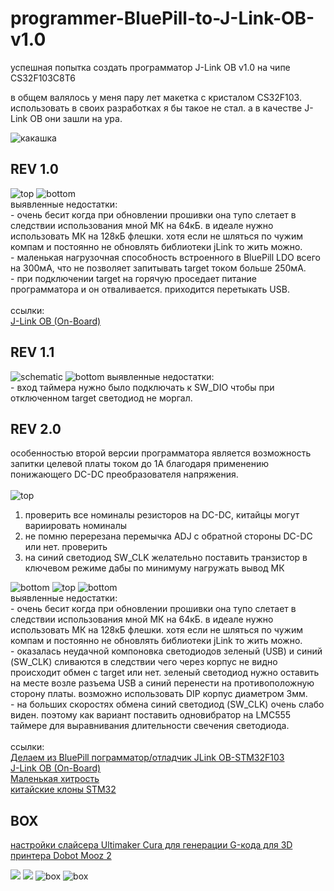 # programmer-BluePill-to-J-Link-OB-v1.0
успешная попытка создать программатор J-Link OB v1.0 на чипе CS32F103C8T6

в общем валялось у меня пару лет макетка с кристалом CS32F103. использовать в своих разработках я бы такое не стал. а в качестве J-Link OB они зашли на ура.

<img src="https://github.com/RusikOk/-BluePill-to-J-Link-OB-v1.0/blob/main/7_photo/rev%202.0/P01215-040605.jpg" alt="какашка"> 

<h2>REV 1.0</h2>

<img src="https://github.com/RusikOk/-BluePill-to-J-Link-OB-v1.0/blob/main/7_photo/rev%201.0/P01128-204354%20comment.jpg" alt="top"> 
<img src="https://github.com/RusikOk/-BluePill-to-J-Link-OB-v1.0/blob/main/7_photo/rev%201.0/P01128-204404%20comment.jpg" alt="bottom"> 
<br>
выявленные недостатки:<br>
- очень бесит когда при обновлении прошивки она тупо слетает в следствии использования мной МК на 64кБ. в идеале нужно использовать МК на 128кБ флешки. хотя если не шляться по чужим компам и постоянно не обновлять библиотеки jLink то жить можно.<br>
- маленькая нагрузочная способность встроенного в BluePill LDO всего на 300мА, что не позволяет запитывать target током больше 250мА.<br>
- при подключении target на горячую проседает питание программатора и он отваливается. приходится перетыкать USB.<br>
<br>
ссылки:<br>
<a href="http://forum.easyelectronics.ru/viewtopic.php?p=649897#p649897">J-Link OB (On-Board)</a><br>

<h2>REV 1.1</h2>

<img src="https://github.com/RusikOk/-BluePill-to-J-Link-OB-v1.0/blob/main/3_schematic/%D0%BC%D0%BE%D1%80%D0%B3%D0%B0%D0%BB%D0%BA%D0%B0.jpg" alt="schematic">
<img src="https://github.com/RusikOk/-BluePill-to-J-Link-OB-v1.0/blob/main/7_photo/rev%201.0/P20428-160107%20moding.jpg" alt="bottom">
выявленные недостатки:<br>
- вход таймера нужно было подключать к SW_DIO чтобы при отключенном target светодиод не моргал.<br>

<h2>REV 2.0</h2>

особенностью второй версии программатора является возможность запитки целевой платы током до 1А благодаря применению понижающего DC-DC преобразователя напряжения.<br>
<br>
<img src="https://github.com/RusikOk/-BluePill-to-J-Link-OB-v1.0/blob/main/7_photo/rev%202.0/P01215-040734%20comment.jpg" alt="top"> 
1) проверить все номиналы резисторов на DC-DC, китайцы могут вариировать номиналы<br>
2) не помню перерезана перемычка ADJ с обратной стороны DC-DC или нет. проверить<br>
3) на синий светодиод SW_CLK желательно поставить транзистор в ключевом режиме дабы по минимуму нагружать вывод МК<br>
<img src="https://github.com/RusikOk/-BluePill-to-J-Link-OB-v1.0/blob/main/7_photo/rev%202.0/P01215-040827%20comment.jpg" alt="bottom"> 
<img src="https://github.com/RusikOk/-BluePill-to-J-Link-OB-v1.0/blob/main/7_photo/rev%202.0/P10424-114441.jpg" alt="top"> 
<img src="https://github.com/RusikOk/-BluePill-to-J-Link-OB-v1.0/blob/main/7_photo/rev%202.0/P10424-114515.jpg" alt="bottom"> 
<br>
выявленные недостатки:<br>
- очень бесит когда при обновлении прошивки она тупо слетает в следствии использования мной МК на 64кБ. в идеале нужно использовать МК на 128кБ флешки. хотя если не шляться по чужим компам и постоянно не обновлять библиотеки jLink то жить можно.<br>
- оказалась неудачной компоновка светодиодов зеленый (USB) и синий (SW_CLK) сливаются в следствии чего через корпус не видно происходит обмен с target или нет. зеленый светодиод нужно оставить на месте возле разъема USB а синий перенести на противоположную сторону платы. возможно использовать DIP корпус диаметром 3мм.<br>
- на больших скоростях обмена синий светодиод (SW_CLK) очень слабо виден. поэтому как вариант поставить одновибратор на LMC555 таймере для выравнивания длительности свечения светодиода.<br>
<br>
ссылки:<br>
<a href="https://mysensors-rus.github.io/Blue-pill-to-JLink/">Делаем из BluePill пограмматор/отладчик JLink OB-STM32F103</a><br>
<a href="http://forum.easyelectronics.ru/viewtopic.php?p=650368#p650368">J-Link OB (On-Board)</a><br>
<a href="http://easyelectronics.ru/malenkaya-xitrost.html">Маленькая хитрость</a><br>
<a href="http://we.easyelectronics.ru/STM32/cs32f103c8t6-gd32f103cbt6-i-drugie-kitayskie-klony-stm32f103c8t6-i-stm32f030c8t6.html">китайские клоны STM32</a><br>

<h2>BOX</h2>

<a href="https://github.com/RusikOk/-BluePill-to-J-Link-OB-v1.0/blob/main/6_3D%20%D0%BF%D0%B5%D1%87%D0%B0%D1%82%D1%8C/for%20Dobot%20Mooz%202%20-%20PLA.curaprofile">настройки слайсера Ultimaker Cura для генерации G-кода для 3D принтера Dobot Mooz 2</a>

<img src="https://github.com/RusikOk/-BluePill-to-J-Link-OB-v1.0/blob/main/5_SolidWorks2020/untitled.46.png"> 
<img src="https://github.com/RusikOk/-BluePill-to-J-Link-OB-v1.0/blob/main/5_SolidWorks2020/untitled.47_2.png"> 
<img src="https://github.com/RusikOk/-BluePill-to-J-Link-OB-v1.0/blob/main/7_photo/rev%202.0/P10424-124740.jpg" alt="box"> 
<img src="https://github.com/RusikOk/-BluePill-to-J-Link-OB-v1.0/blob/main/7_photo/rev%202.0/P10424-124813.jpg" alt="box">